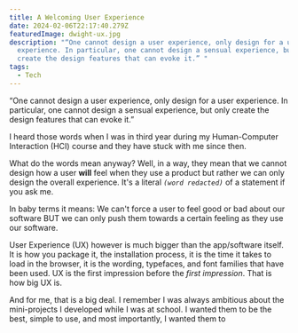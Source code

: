 ```yaml
---
title: A Welcoming User Experience
date: 2024-02-06T22:17:40.279Z
featuredImage: dwight-ux.jpg
description: "“One cannot design a user experience, only design for a user
  experience. In particular, one cannot design a sensual experience, but only
  create the design features that can evoke it.” "
tags:
  - Tech
---
```

“One cannot design a user experience, only design for a user experience. In particular, one cannot design a sensual experience, but only create the design features that can evoke it.” 

I heard those words when I was in third year during my Human-Computer Interaction (HCI) course and they have stuck with me since then.

What do the words mean anyway? Well, in a way, they mean that we cannot design how a user **will** feel when they use a product but rather we can only design the overall experience. It's a literal *`(word redacted)`* of a statement if you ask me.

In baby terms it means: We can't force a user to feel good or bad about our software BUT we can only push them towards a certain feeling as they use our software.

User Experience (UX) however is much bigger than the app/software itself. It is how you package it, the installation process, it is the time it takes to load in the browser, it is the wording, typefaces, and font families that have been used. UX is the first impression before the *first impression*. That is how big UX is.

And for me, that is a big deal. I remember I was always ambitious about the mini-projects I developed while I was at school. I wanted them to be the best, simple to use, and most importantly, I wanted them to 